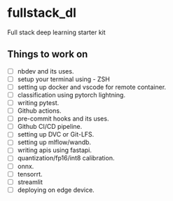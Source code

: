 # fullstack_dl
Full stack deep learning starter kit 


## Things to work on
- [ ] nbdev and its uses. 
- [ ] setup your terminal using - ZSH 
- [ ] setting up docker and vscode for remote container. 
- [ ] classification using pytorch lightning.
- [ ] writing pytest.
- [ ] Github actions.
- [ ] pre-commit hooks and its uses.
- [ ] Github CI/CD pipeline.
- [ ] setting up DVC or Git-LFS.
- [ ] setting up mlflow/wandb.
- [ ] writing apis using fastapi.
- [ ] quantization/fp16/int8 calibration.
- [ ] onnx.
- [ ] tensorrt. 
- [ ] streamlit
- [ ] deploying on edge device. 
